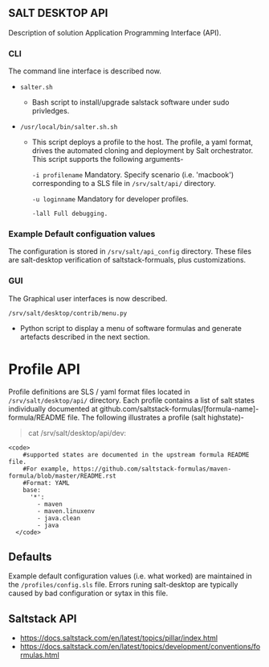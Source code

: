 ## SALT DESKTOP API

Description of solution Application Programming Interface (API).

### CLI

The command line interface is described now.

- <code>salter.sh</code>

  - Bash script to install/upgrade salstack software under sudo privledges.

- <code>/usr/local/bin/salter.sh.sh</code>

  - This script deploys a profile to the host. The profile, a yaml format, drives the automated cloning and deployment by Salt orchestrator. This script supports the following arguments-

    <code>-i  profilename</code>
        Mandatory. Specify scenario (i.e. 'macbook') corresponding to a SLS file in <code>/srv/salt/api/</code> directory. 

    <code>-u  loginname</code>
        Mandatory for developer profiles.

    <code>-lall Full debugging.</code>

### Example Default configuation values

The configuration is stored in <code>/srv/salt/api_config</code> directory. These files are salt-desktop verification of saltstack-formuals, plus customizations.

### GUI

The Graphical user interfaces is now described.

<code>/srv/salt/desktop/contrib/menu.py</code>

   - Python script to display a menu of software formulas and generate artefacts described in the next section.
<p>
<p>
<p>

# Profile API

Profile definitions are SLS / yaml format files located in <code>/srv/salt/desktop/api/</code> directory. Each profile contains a list of salt states individually documented at github.com/saltstack-formulas/[formula-name]-formula/README file. The following illustrates a profile (salt highstate)-

> cat /srv/salt/desktop/api/dev:

    <code>
        #supported states are documented in the upstream formula README file.
        #For example, https://github.com/saltstack-formulas/maven-formula/blob/master/README.rst
        #Format: YAML
        base:
          '*':
            - maven
            - maven.linuxenv
            - java.clean
            - java
      </code>
<p>

## Defaults

Example default configuration values (i.e. what worked) are maintained in the <code>/profiles/config.sls</code> file. Errors runing salt-desktop are typically caused by bad configuration or sytax in this file.

## Saltstack API
- https://docs.saltstack.com/en/latest/topics/pillar/index.html 
- https://docs.saltstack.com/en/latest/topics/development/conventions/formulas.html
